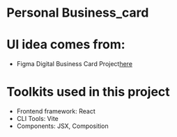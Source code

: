 # Personal Business_card

# UI idea comes from:
* Figma Digital Business Card Project[here](https://www.figma.com/file/4ctPLUvIn5b5Ep6YPOZWWd/Digital-Business-Card?node-id=0%3A1&t=hj0Bl7NLdBZ1xAvD-0)

# Toolkits used in this project
- Frontend framework: React
- CLI Tools: Vite
- Components: JSX, Composition



